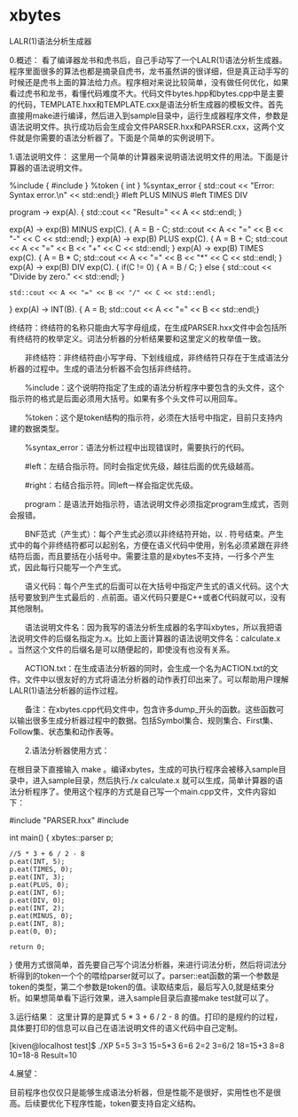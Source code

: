 # xbytes
LALR(1)语法分析生成器

0.概述：
看了编译器龙书和虎书后，自己手动写了一个LALR(1)语法分析生成器。　
程序里面很多的算法也都是摘录自虎书，龙书虽然讲的很详细，但是真正动手写的时候还是虎书上面的算法给力点。程序相对来说比较简单，没有做任何优化，如果看过虎书和龙书，看懂代码难度不大。代码文件bytes.hpp和bytes.cpp中是主要的代码，TEMPLATE.hxx和TEMPLATE.cxx是语法分析生成器的模板文件。首先直接用make进行编译，然后进入到sample目录中，运行生成器程序文件，参数是语法说明文件。执行成功后会生成会文件PARSER.hxx和PARSER.cxx，这两个文件就是你需要的语法分析器了。下面是个简单的实例说明下。

1.语法说明文件：
这里用一个简单的计算器来说明语法说明文件的用法。下面是计算器的语法说明文件。

%include { #include <iostream> }
%token { int }
%syntax_error { std::cout << "Error: Syntax error.\n" << std::endl;}
#left PLUS MINUS
#left TIMES DIV

program -> exp(A). { std::cout << "Result=" << A << std::endl; }

exp(A) -> exp(B) MINUS exp(C). { A = B - C; std::cout << A << "=" << B << "-" << C << std::endl; }
exp(A) -> exp(B) PLUS exp(C). { A = B + C; std::cout << A << "=" << B << "+" << C << std::endl; }
exp(A) -> exp(B) TIMES exp(C). { A = B * C; std::cout << A << "=" << B << "*" << C << std::endl; }
exp(A) -> exp(B) DIV exp(C). {
    if(C != 0)
    {
        A = B / C;
    }
    else
    {
        std::cout << "Divide by zero." << std::endl;
    }

    std::cout << A << "=" << B << "/" << C << std::endl;
}
exp(A) -> INT(B). { A = B; std::cout << A << "=" << B << std::endl;}

终结符：终结符的名称只能由大写字母组成，在生成PARSER.hxx文件中会包括所有终结符的枚举定义。词法分析器的分析结果要和这里定义的枚举值一致。

　　非终结符：非终结符由小写字母、下划线组成，非终结符只存在于生成语法分析器的过程中。生成的语法分析器不会包括非终结符。

　　%include：这个说明符指定了生成的语法分析程序中要包含的头文件，这个指示符的格式是后面必须用大括号。如果有多个头文件可以用回车。

　　%token：这个是token结构的指示符，必须在大括号中指定，目前只支持内建的数据类型。

　　%syntax_error：语法分析过程中出现错误时，需要执行的代码。

　　#left：左结合指示符。同时会指定优先级，越往后面的优先级越高。

　　#right：右结合指示符。同left一样会指定优先级。

　　program：是语法开始指示符，语法说明文件必须指定program生成式，否则会报错。

　　BNF范式（产生式）：每个产生式必须以非终结符开始，以 . 符号结束。产生式中的每个非终结符都可以起别名，方便在语义代码中使用，别名必须紧跟在非终结符后面，而且要括在小括号中。需要注意的是xbytes不支持，一行多个产生式，因此每行只能写一个产生式。

　　语义代码：每个产生式的后面可以在大括号中指定产生式的语义代码。这个大括号要放到产生式最后的 . 点前面。语义代码只要是C++或者C代码就可以，没有其他限制。

　　语法说明文件名：因为我写的语法分析生成器的名字叫xbytes，所以我把语法说明文件的后缀名指定为.x。比如上面计算器的语法说明文件名：calculate.x 。当然这个文件的后缀名是可以随便起的，即使没有也没有关系。

　　ACTION.txt：在生成语法分析器的同时，会生成一个名为ACTION.txt的文件。文件中以很友好的方式将语法分析器的动作表打印出来了。可以帮助用户理解LALR(1)语法分析器的运作过程。

　　备注：在xbytes.cpp代码文件中，包含许多dump_开头的函数。这些函数可以输出很多生成分析器过程中的数据。包括Symbol集合、规则集合、First集、Follow集、状态集和动作表等。

　　2.语法分析器使用方式：

在根目录下直接输入 make 。编译xbytes，生成的可执行程序会被移入sample目录中，进入sample目录，然后执行./x calculate.x 就可以生成，简单计算器的语法分析程序了。使用这个程序的方式是自己写一个main.cpp文件，文件内容如下：

#include "PARSER.hxx"
#include <iostream>

int main()
{
    xbytes::parser p;

    //5 * 3 + 6 / 2 - 8
    p.eat(INT, 5);
    p.eat(TIMES, 0);
    p.eat(INT, 3);
    p.eat(PLUS, 0);
    p.eat(INT, 6);
    p.eat(DIV, 0);
    p.eat(INT, 2);
    p.eat(MINUS, 0);
    p.eat(INT, 8);
    p.eat(0, 0);

    return 0;
}
使用方式很简单，首先要自己写个词法分析器，来进行词法分析，然后将词法分析得到的token一个个的喂给parser就可以了。parser::eat函数的第一个参数是token的类型，第二个参数是token的值。读取结束后，最后写入0,就是结束分析。如果想简单看下运行效果，进入sample目录后直接make test就可以了。

3.运行结果：
这里计算的是算式 5 * 3 + 6 / 2 - 8 的值。打印的是规约的过程，具体要打印的信息可以自己在语法说明文件的语义代码中自己定制。

[kiven@localhost test]$ ./XP
5=5
3=3
15=5*3
6=6
2=2
3=6/2
18=15+3
8=8
10=18-8
Result=10

4.展望：

目前程序也仅仅只是能够生成语法分析器，但是性能不是很好，实用性也不是很高。后续要优化下程序性能，token要支持自定义结构。

